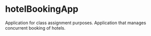hotelBookingApp
===============

Application for class assignment purposes.
Application that manages concurrent booking of hotels.
